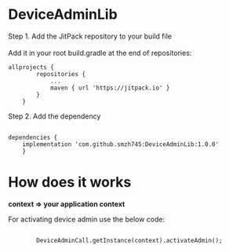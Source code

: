 # DeviceAdminLib
<p> Step 1. Add the JitPack repository to your build file <br/><br>
Add it in your root build.gradle at the end of repositories:</p>
<pre><code>allprojects {
		repositories {
			...
			maven { url 'https://jitpack.io' }
		}
	}
</code></pre>

<p>
Step 2. Add the dependency
</p>
<pre><code>
dependencies {
   	implementation 'com.github.smzh745:DeviceAdminLib:1.0.0'
	}
</code></pre>

# How does it works
<b> context => your application context </b>
<p>For activating device admin use the below code: </p>

<pre><code>
        DeviceAdminCall.getInstance(context).activateAdmin();
</code></pre>

